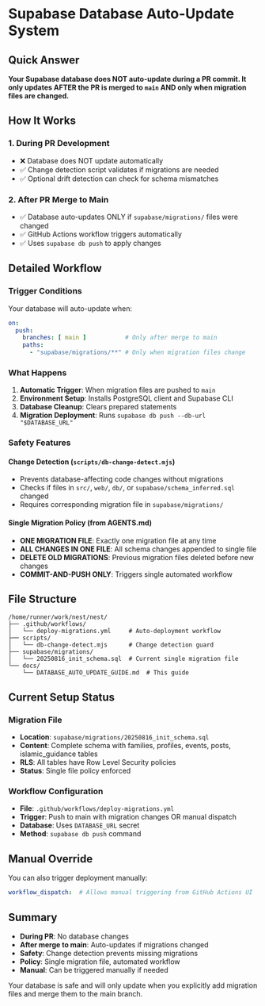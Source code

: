 # Supabase Database Auto-Update System

## Quick Answer

**Your Supabase database does NOT auto-update during a PR commit. It only updates AFTER the PR is merged to `main` AND only when migration files are changed.**

## How It Works

### 1. **During PR Development** 
- ❌ Database does NOT update automatically
- ✅ Change detection script validates if migrations are needed
- ✅ Optional drift detection can check for schema mismatches

### 2. **After PR Merge to Main**
- ✅ Database auto-updates ONLY if `supabase/migrations/` files were changed
- ✅ GitHub Actions workflow triggers automatically
- ✅ Uses `supabase db push` to apply changes

## Detailed Workflow

### Trigger Conditions
Your database will auto-update when:
```yaml
on:
  push:
    branches: [ main ]           # Only after merge to main
    paths:
      - "supabase/migrations/**" # Only when migration files change
```

### What Happens
1. **Automatic Trigger**: When migration files are pushed to `main`
2. **Environment Setup**: Installs PostgreSQL client and Supabase CLI
3. **Database Cleanup**: Clears prepared statements
4. **Migration Deployment**: Runs `supabase db push --db-url "$DATABASE_URL"`

### Safety Features

#### Change Detection (`scripts/db-change-detect.mjs`)
- Prevents database-affecting code changes without migrations
- Checks if files in `src/`, `web/`, `db/`, or `supabase/schema_inferred.sql` changed
- Requires corresponding migration file in `supabase/migrations/`

#### Single Migration Policy (from AGENTS.md)
- **ONE MIGRATION FILE**: Exactly one migration file at any time
- **ALL CHANGES IN ONE FILE**: All schema changes appended to single file
- **DELETE OLD MIGRATIONS**: Previous migration files deleted before new changes
- **COMMIT-AND-PUSH ONLY**: Triggers single automated workflow

## File Structure
```
/home/runner/work/nest/nest/
├── .github/workflows/
│   └── deploy-migrations.yml     # Auto-deployment workflow
├── scripts/
│   └── db-change-detect.mjs      # Change detection guard
├── supabase/migrations/
│   └── 20250816_init_schema.sql  # Current single migration file
└── docs/
    └── DATABASE_AUTO_UPDATE_GUIDE.md  # This guide
```

## Current Setup Status

### Migration File
- **Location**: `supabase/migrations/20250816_init_schema.sql`
- **Content**: Complete schema with families, profiles, events, posts, islamic_guidance tables
- **RLS**: All tables have Row Level Security policies
- **Status**: Single file policy enforced

### Workflow Configuration
- **File**: `.github/workflows/deploy-migrations.yml`
- **Trigger**: Push to main with migration changes OR manual dispatch
- **Database**: Uses `DATABASE_URL` secret
- **Method**: `supabase db push` command

## Manual Override

You can also trigger deployment manually:
```yaml
workflow_dispatch:  # Allows manual triggering from GitHub Actions UI
```

## Summary

- **During PR**: No database changes
- **After merge to main**: Auto-updates if migrations changed
- **Safety**: Change detection prevents missing migrations
- **Policy**: Single migration file, automated workflow
- **Manual**: Can be triggered manually if needed

Your database is safe and will only update when you explicitly add migration files and merge them to the main branch.